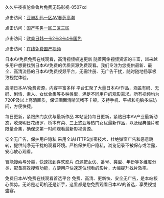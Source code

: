 久久午夜夜伦鲁鲁片免费无码影视-0507xd


点击访问：<a href="https://fdhf-454.pages.dev/">亚洲乱码一区AV春药高潮</a>

点击访问：<a href="https://bsdf-5f5.pages.dev/">国产宅男一区二区三区</a>

点击访问：<a href="https://cfad.pages.dev/">欧美日韩一卡2卡3卡4卡国色</a>

点击访问：<a href="https://rtj-3zo.pages.dev/">在线免费国产视频</a>

日本AV免费免费在线观看，高清视频极速更新
随着网络视频资源的丰富，越来越多用户想要找到日本AV免费的优质资源免费观看。我们专注为您提供最新、最全、高清流畅的日本AV免费视频平台，无需注册、无广告干扰，随时随地畅享极致视觉体验。

高清日本AV免费资源，内容丰富多样
平台汇聚了大量日本AV作品，涵盖有码、无码、剧情、素人、女优合集等多种类型，满足不同用户的观影需求。所有视频均为720P及以上高清画质，保证画面清晰流畅不卡顿。支持手机、平板和电脑多端访问，方便快捷。

每日更新，紧跟热门女优与最新作品
本站坚持每日更新，紧贴日本AV产业最新动态，收录明日花绮罗、桥本有菜、三上悠亚等热门女优最新作品，以及经典佳片和限量合集，确保您第一时间观看最新影视资源。

安全无广告，保护用户隐私
采用全站HTTPS加密技术，杜绝弹窗广告和恶意跳转，提供纯净无干扰的观看环境。严格保护用户隐私，浏览记录不被保存或泄露，安心放心观看。

智能搜索与分类，快速找到喜欢影片
资源按女优、番号、类型、年份等多维度分类，配备高效搜索功能，方便用户快速定位想看的影片，大幅提升找片效率。

免费日本AV免费在线观看首选平台
免费、高清、更新快、安全无广告，是本站核心优势。无论是老司机还是新手，这里都是您免费观看日本AV的首选，享受视觉盛宴。


<span style="display:none;">[Canonical link](https://github.com/xd5604/61520 ）</span>
